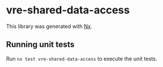 # vre-shared-data-access

This library was generated with [Nx](https://nx.dev).

## Running unit tests

Run `nx test vre-shared-data-access` to execute the unit tests.
